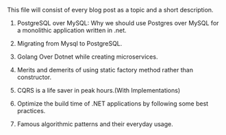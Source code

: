 This file will consist of every blog post as a topic and a short description.

1. PostgreSQL over MySQL: Why we should use Postgres over MySQL for a monolithic application written in .net.

2. Migrating from Mysql to PostgreSQL.

3. Golang Over Dotnet while creating microservices.

4. Merits and demerits of using static factory method rather than constructor.

5. CQRS is a life saver in peak hours.(With Implementations) 

6. Optimize the build time of .NET applications by following some best practices. 

7. Famous algorithmic patterns and their everyday usage. 
